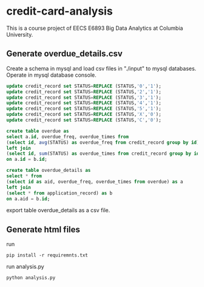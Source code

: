 # credit-card-analysis
This is a course project of EECS E6893 Big Data Analytics at Columbia University.

## Generate overdue_details.csv
Create a schema in mysql and load csv files in "./input" to mysql databases.
Operate in mysql database console.
```sql
update credit_record set STATUS=REPLACE (STATUS,'0','1');
update credit_record set STATUS=REPLACE (STATUS,'2','1');
update credit_record set STATUS=REPLACE (STATUS,'3','1');
update credit_record set STATUS=REPLACE (STATUS,'4','1');
update credit_record set STATUS=REPLACE (STATUS,'5','1');
update credit_record set STATUS=REPLACE (STATUS,'X','0');
update credit_record set STATUS=REPLACE (STATUS,'C','0');

create table overdue as
select a.id, overdue_freq, overdue_times from
(select id, avg(STATUS) as overdue_freq from credit_record group by id) as a
left join
(select id, sum(STATUS) as overdue_times from credit_record group by id) as b
on a.id = b.id;

create table overdue_details as
select * from
(select id as aid, overdue_freq, overdue_times from overdue) as a
left join
(select * from application_record) as b
on a.aid = b.id;
```
export table overdue_details as a csv file.

## Generate html files
run
```shell
pip install -r requiremnts.txt
```
run analysis.py
```shell
python analysis.py
```
